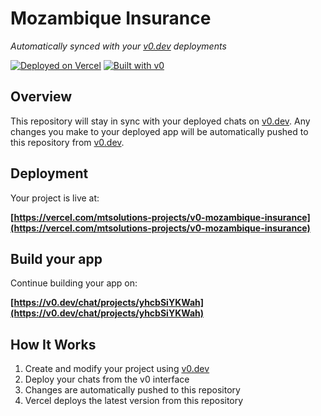 # Mozambique Insurance

*Automatically synced with your [v0.dev](https://v0.dev) deployments*

[![Deployed on Vercel](https://img.shields.io/badge/Deployed%20on-Vercel-black?style=for-the-badge&logo=vercel)](https://vercel.com/mtsolutions-projects/v0-mozambique-insurance)
[![Built with v0](https://img.shields.io/badge/Built%20with-v0.dev-black?style=for-the-badge)](https://v0.dev/chat/projects/yhcbSiYKWah)

## Overview

This repository will stay in sync with your deployed chats on [v0.dev](https://v0.dev).
Any changes you make to your deployed app will be automatically pushed to this repository from [v0.dev](https://v0.dev).

## Deployment

Your project is live at:

**[https://vercel.com/mtsolutions-projects/v0-mozambique-insurance](https://vercel.com/mtsolutions-projects/v0-mozambique-insurance)**

## Build your app

Continue building your app on:

**[https://v0.dev/chat/projects/yhcbSiYKWah](https://v0.dev/chat/projects/yhcbSiYKWah)**

## How It Works

1. Create and modify your project using [v0.dev](https://v0.dev)
2. Deploy your chats from the v0 interface
3. Changes are automatically pushed to this repository
4. Vercel deploys the latest version from this repository
